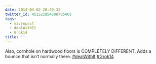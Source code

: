 ```yaml
---
date: 2014-04-02 20:49:33
twitter_id: 451521854608785408
tags:
  - micropost
  - dealWithIt
  - Grok14
title: ''
---
```


Also, cornhole on hardwood floors is COMPLETELY DIFFERENT. Adds a bounce that isn’t normally there. [#dealWithIt](https://twitter.com/hashtag/dealWithIt) [#Grok14](https://twitter.com/hashtag/Grok14)
